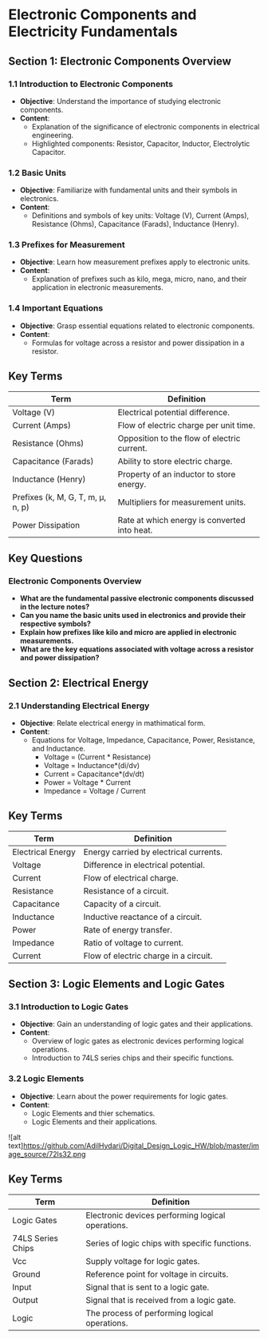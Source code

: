 
# Electronic Components and Electricity Fundamentals

## Section 1: Electronic Components Overview

### 1.1 Introduction to Electronic Components

- **Objective**: Understand the importance of studying electronic components.
- **Content**:
  - Explanation of the significance of electronic components in electrical engineering.
  - Highlighted components: Resistor, Capacitor, Inductor, Electrolytic Capacitor.

### 1.2 Basic Units

- **Objective**: Familiarize with fundamental units and their symbols in electronics.
- **Content**:
  - Definitions and symbols of key units: Voltage (V), Current (Amps), Resistance (Ohms), Capacitance (Farads), Inductance (Henry).

### 1.3 Prefixes for Measurement

- **Objective**: Learn how measurement prefixes apply to electronic units.
- **Content**:
  - Explanation of prefixes such as kilo, mega, micro, nano, and their application in electronic measurements.

### 1.4 Important Equations

- **Objective**: Grasp essential equations related to electronic components.
- **Content**:
  - Formulas for voltage across a resistor and power dissipation in a resistor.

## Key Terms

| Term                       | Definition                                      |
|----------------------------|-------------------------------------------------|
| Voltage (V)                 | Electrical potential difference.                |
| Current (Amps)              | Flow of electric charge per unit time.         |
| Resistance (Ohms)           | Opposition to the flow of electric current.    |
| Capacitance (Farads)        | Ability to store electric charge.              |
| Inductance (Henry)          | Property of an inductor to store energy.       |
| Prefixes (k, M, G, T, m, μ, n, p) | Multipliers for measurement units.        |
| Power Dissipation           | Rate at which energy is converted into heat.   |

## Key Questions

### Electronic Components Overview

- **What are the fundamental passive electronic components discussed in the lecture notes?**
- **Can you name the basic units used in electronics and provide their respective symbols?**
- **Explain how prefixes like kilo and micro are applied in electronic measurements.**
- **What are the key equations associated with voltage across a resistor and power dissipation?**

## Section 2: Electrical Energy

### 2.1 Understanding Electrical Energy

- **Objective**: Relate electrical energy in mathimatical form.
- **Content**:
  - Equations for Voltage, Impedance, Capacitance, Power, Resistance, and Inductance.
    - Voltage = (Current * Resistance)
    - Voltage = Inductance*(di/dv)
    - Current = Capacitance*(dv/dt)
    - Power = Voltage * Current
    - Impedance = Voltage / Current

## Key Terms

| Term                | Definition                                       |
|---------------------|--------------------------------------------------|
| Electrical Energy   | Energy carried by electrical currents.           |
| Voltage             | Difference in electrical potential.              |
| Current             | Flow of electrical charge.                       |
| Resistance          | Resistance of a circuit.                         |
| Capacitance         | Capacity of a circuit.                           |
| Inductance          | Inductive reactance of a circuit.                |
| Power               | Rate of energy transfer.                         |
| Impedance           | Ratio of voltage to current.                     |
| Current             | Flow of electric charge in a circuit.            |

## Section 3: Logic Elements and Logic Gates

### 3.1 Introduction to Logic Gates

- **Objective**: Gain an understanding of logic gates and their applications.
- **Content**:
  - Overview of logic gates as electronic devices performing logical operations.
  - Introduction to 74LS series chips and their specific functions.

### 3.2 Logic Elements

- **Objective**: Learn about the power requirements for logic gates.
- **Content**:
  - Logic Elements and thier schematics.
  - Logic Elements and their applications. 

![alt text]https://github.com/AdilHydari/Digital_Design_Logic_HW/blob/master/image_source/72ls32.png

## Key Terms

| Term                 | Definition                               |
|----------------------|------------------------------------------|
| Logic Gates          | Electronic devices performing logical operations. |
| 74LS Series Chips    | Series of logic chips with specific functions.   |
| Vcc                  | Supply voltage for logic gates.                |
| Ground               | Reference point for voltage in circuits.       |
| Input                | Signal that is sent to a logic gate.            |
| Output               | Signal that is received from a logic gate.      |
| Logic                | The process of performing logical operations.   |


